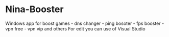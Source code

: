 # Nina-Booster
Windows app for boost games - dns changer - ping bosoter - fps booster - vpn free - vpn vip and others
For edit you can use of Visual Studio
